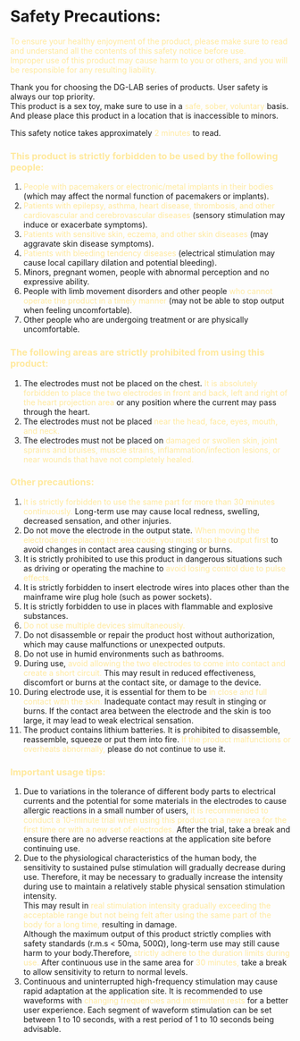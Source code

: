 # Safety Precautions:

<font color=#ffe99d>To ensure your healthy enjoyment of the product, please make sure to read and understand all the contents of this safety notice before use.</font>  
<font color=#ffe99d>Improper use of this product may cause harm to you or others, and you will be responsible for any resulting liability.</font>

Thank you for choosing the DG-LAB series of products. User safety is always our top priority.  
This product is a sex toy, make sure to use in a <font color=#ffe99d>safe, sober, voluntary</font> basis. And please place this product in a location that is inaccessible to minors.

This safety notice takes approximately <font color=#ffe99d>2 minutes</font> to read.

### <font color=#ffe99d>This product is strictly forbidden to be used by the following people:</font>

1. <font color=#ffe99d>People with pacemakers or electronic/metal implants in their bodies</font> (which may affect the normal function of pacemakers or implants).
2. <font color=#ffe99d>Patients with epilepsy, asthma, heart disease, thrombosis, and other cardiovascular and cerebrovascular diseases</font> (sensory stimulation may induce or exacerbate symptoms).
3. <font color=#ffe99d>Patients with sensitive skin, eczema, and other skin diseases</font> (may aggravate skin disease symptoms).
4. <font color=#ffe99d>Patients with bleeding tendency diseases</font> (electrical stimulation may cause local capillary dilation and potential bleeding).
5. Minors, pregnant women, people with abnormal perception and no expressive ability.
6. People with limb movement disorders and other people <font color=#ffe99d>who cannot operate the product in a timely manner</font> (may not be able to stop output when feeling uncomfortable).
7. Other people who are undergoing treatment or are physically uncomfortable.

### <font color=#ffe99d>The following areas are strictly prohibited from using this product:</font>

1. The electrodes must not be placed on the chest. <font color=#ffe99d>It is absolutely forbidden to place the two electrodes in front and back, left and right of the heart projection area</font> or any position where the current may pass through the heart.
2. The electrodes must not be placed <font color=#ffe99d>near the head, face, eyes, mouth, and neck.</font>
3. The electrodes must not be placed on <font color=#ffe99d>damaged or swollen skin, joint sprains and bruises, muscle strains, inflammation/infection lesions, or near wounds that have not completely healed.</font>

### <font color=#ffe99d>Other precautions:</font>

1. <font color=#ffe99d>It is strictly forbidden to use the same part for more than 30 minutes continuously. </font>Long-term use may cause local redness, swelling, decreased sensation, and other injuries.
2. Do not move the electrode in the output state. <font color=#ffe99d>When moving the electrode or replacing the electrode, you must stop the output first</font> to avoid changes in contact area causing stinging or burns.
3. It is strictly prohibited to use this product in dangerous situations such as driving or operating the machine to <font color=#ffe99d>avoid losing control due to pulse effects.</font>
4. It is strictly forbidden to insert electrode wires into places other than the mainframe wire plug hole (such as power sockets).
5. It is strictly forbidden to use in places with flammable and explosive substances.
6. <font color=#ffe99d>Do not use multiple devices simultaneously.</font>
7. Do not disassemble or repair the product host without authorization, which may cause malfunctions or unexpected outputs.
8. Do not use in humid environments such as bathrooms.
9. During use, <font color=#ffe99d>avoid allowing the two electrodes to come into contact and create a short circuit. </font>This may result in reduced effectiveness, discomfort or burns at the contact site, or damage to the device.
10. During electrode use, it is essential for them to be <font color=#ffe99d>in close and full contact with the skin. </font>Inadequate contact may result in stinging or burns. If the contact area between the electrode and the skin is too large, it may lead to weak electrical sensation.
11. The product contains lithium batteries. It is prohibited to disassemble, reassemble, squeeze or put them into fire. <font color=#ffe99d>If the product malfunctions or overheats abnormally, </font>please do not continue to use it.

### <font color=#ffe99d>Important usage tips:</font>

1. Due to variations in the tolerance of different body parts to electrical currents and the potential for some materials in the electrodes to cause allergic reactions in a small number of users, <font color=#ffe99d>it is recommended to conduct a 10-minute trial when using this product on a new area for the first time or with a new set of electrodes. </font>After the trial, take a break and ensure there are no adverse reactions at the application site before continuing use.
2. Due to the physiological characteristics of the human body, the sensitivity to sustained pulse stimulation will gradually decrease during use. Therefore, it may be necessary to gradually increase the intensity during use to maintain a relatively stable physical sensation stimulation intensity.  
This may result in <font color=#ffe99d>real stimulation intensity gradually exceeding the acceptable range but not being felt after using the same part of the body for a long time, </font>resulting in damage.  
Although the maximum output of this product strictly complies with safety standards (r.m.s < 50ma, 500Ω), long-term use may still cause harm to your body.Therefore, <font color=#ffe99d>strictly adhere to the duration limits during use. </font>After continuous use in the same area for <font color=#ffe99d>30 minutes,</font> take a break to allow sensitivity to return to normal levels.
3. Continuous and uninterrupted high-frequency stimulation may cause rapid adaptation at the application site. It is recommended to use waveforms with <font color=#ffe99d>changing frequencies and intermittent rests </font>for a better user experience. Each segment of waveform stimulation can be set between 1 to 10 seconds, with a rest period of 1 to 10 seconds being advisable.

